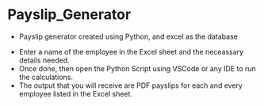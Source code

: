 # Payslip_Generator
* Payslip generator created using Python, and excel as the database
- Enter a name of the employee in the Excel sheet and the neceassary details needed. 
- Once done, then open the Python Script using VSCode or any IDE to run the calculations.
- The output that you will receive are PDF payslips for each and every employee listed in the Excel sheet.
